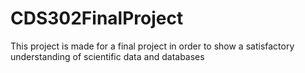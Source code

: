 # CDS302FinalProject
This project is made for a final project in order to show a satisfactory understanding of scientific data and databases
